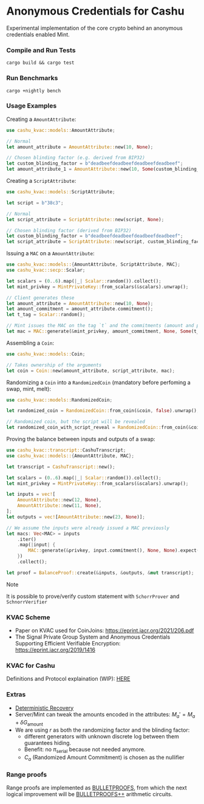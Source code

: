 # Anonymous Credentials for Cashu

Experimental implementation of the core crypto behind an anonymous credentials enabled Mint.

### Compile and Run Tests

```shell
cargo build && cargo test
```

### Run Benchmarks

```shell
cargo +nightly bench
```

### Usage Examples

Creating a `AmountAttribute`:
```rust
use cashu_kvac::models::AmountAttribute;

// Normal
let amount_attribute = AmountAttribute::new(10, None);

// Chosen blinding factor (e.g. derived from BIP32)
let custom_blinding_factor = b"deadbeefdeadbeefdeadbeefdeadbeef";
let amount_attribute_1 = AmountAttribute::new(10, Some(custom_blinding_factor));
```

Creating a `ScriptAttribute`:
```rust
use cashu_kvac::models::ScriptAttribute;

let script = b"38c3";

// Normal
let script_attribute = ScriptAttribute::new(script, None);

// Chosen blinding factor (derived from BIP32)
let custom_blinding_factor = b"deadbeefdeadbeefdeadbeefdeadbeef";
let script_attribute = ScriptAttribute::new(script, custom_blinding_factor);
```

Issuing a `MAC` on a `AmountAttribute`:
```rust
use cashu_kvac::models::{AmountAttribute, ScriptAttribute, MAC};
use cashu_kvac::secp::Scalar;

let scalars = (0..6).map(|_| Scalar::random()).collect();
let mint_privkey = MintPrivateKey::from_scalars(&scalars).unwrap();

// Client generates these
let amount_attribute = AmountAttribute::new(10, None);
let amount_commitment = amount_attribute.commitment();
let t_tag = Scalar::random();

// Mint issues the MAC on the tag `t` and the commitments (amount and possibly script)
let mac = MAC::generate(&mint_privkey, amount_commitment, None, Some(t_tag)).unwrap();

```

Assembling a `Coin`:
```rust
use cashu_kvac::models::Coin;

// Takes ownership of the arguments
let coin = Coin::new(amount_attribute, script_attribute, mac);
```

Randomizing a `Coin` into a `RandomizedCoin` (mandatory before perfoming a swap, mint, melt):
```rust
use cashu_kvac::models::RandomizedCoin;

let randomized_coin = RandomizedCoin::from_coin(&coin, false).unwrap();

// Randomized coin, but the script will be revealed
let randomized_coin_with_script_reveal = RandomizedCoin::from_coin(&coin, true).unwrap();
```

Proving the balance between inputs and outputs of a swap:
```rust
use cashu_kvac::transcript::CashuTranscript;
use cashu_kvac::models::{AmountAttribute, MAC};

let transcript = CashuTranscript::new();

let scalars = (0..6).map(|_| Scalar::random()).collect();
let mint_privkey = MintPrivateKey::from_scalars(&scalars).unwrap();

let inputs = vec![
    AmountAttribute::new(12, None),
    AmountAttribute::new(11, None),
];
let outputs = vec![AmountAttribute::new(23, None)];

// We assume the inputs were already issued a MAC previously
let macs: Vec<MAC> = inputs
    .iter()
    .map(|input| {
        MAC::generate(&privkey, input.commitment(), None, None).expect("MAC expected")
    })
    .collect();

let proof = BalanceProof::create(&inputs, &outputs, &mut transcript);
```

> [!NOTE]
> It is possible to prove/verify custom statement with `SchorrProver` and `SchnorrVerifier`

### KVAC Scheme
* Paper on KVAC used for CoinJoins: https://eprint.iacr.org/2021/206.pdf
* The Signal Private Group System and Anonymous Credentials Supporting Efficient Verifiable Encryption: https://eprint.iacr.org/2019/1416

### KVAC for Cashu
Definitions and Protocol explaination (WIP): [HERE](protocol_explanation.md)

### Extras
* [Deterministic Recovery](deterministic_recovery.md)
* Server/Mint can tweak the amounts encoded in the attributes: $M_a' = M_a + \delta G_\text{amount}$
* We are using $r$ as both the randomizing factor and the blinding factor:
  - different generators with unknown discrete log between them guarantees hiding.
  - Benefit: no $\pi_\text{serial}$ because not needed anymore.
  - $C_a$ (Randomized Amount Commitment) is chosen as the nullifier

### Range proofs
Range proofs are implemented as [BULLETPROOFS](https://eprint.iacr.org/2017/1066.pdf), from which the next logical improvement will be  [BULLETPROOFS++](https://eprint.iacr.org/2022/510.pdf) arithmetic circuits.